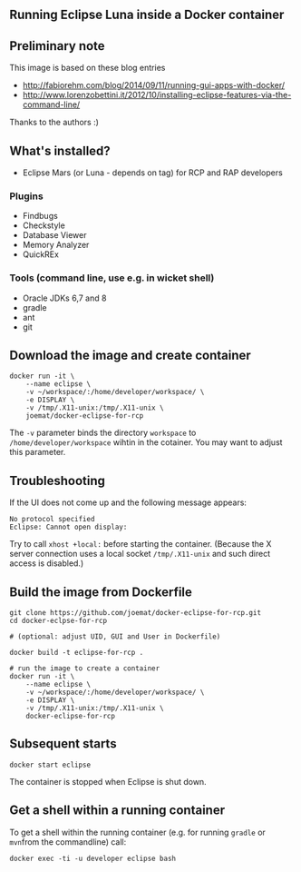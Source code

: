 Running Eclipse Luna inside a Docker container
---------------------------------------------

## Preliminary note

This image is based on these blog entries

* http://fabiorehm.com/blog/2014/09/11/running-gui-apps-with-docker/ 
* http://www.lorenzobettini.it/2012/10/installing-eclipse-features-via-the-command-line/

Thanks to the authors :)

## What's installed?

* Eclipse Mars (or Luna - depends on tag) for RCP and RAP developers

### Plugins

 * Findbugs
 * Checkstyle
 * Database Viewer
 * Memory Analyzer
 * QuickREx
 
### Tools (command line, use e.g. in wicket shell)

 * Oracle JDKs 6,7 and 8
 * gradle
 * ant
 * git

## Download the image and create container

    docker run -it \
        --name eclipse \
        -v ~/workspace/:/home/developer/workspace/ \
        -e DISPLAY \
        -v /tmp/.X11-unix:/tmp/.X11-unix \
        joemat/docker-eclipse-for-rcp

The `-v` parameter binds the directory `workspace` to `/home/developer/workspace` wihtin in the cotainer. You may want to adjust this parameter.

## Troubleshooting

If the UI does not come up and the following message appears:

    No protocol specified
    Eclipse: Cannot open display:

Try to call `xhost +local:` before starting the container. (Because the X server connection uses a local socket `/tmp/.X11-unix` and such direct access is disabled.)

## Build the image from Dockerfile

    git clone https://github.com/joemat/docker-eclipse-for-rcp.git
    cd docker-eclpse-for-rcp
   
    # (optional: adjust UID, GUI and User in Dockerfile)

    docker build -t eclipse-for-rcp .
   
    # run the image to create a container
    docker run -it \
		--name eclipse \
	    -v ~/workspace/:/home/developer/workspace/ \
        -e DISPLAY \
        -v /tmp/.X11-unix:/tmp/.X11-unix \
        docker-eclipse-for-rcp

## Subsequent starts 

    docker start eclipse

The container is stopped when Eclipse is shut down.

## Get a shell within a running container

To get a shell within the running container (e.g. for running `gradle` or `mvn`from the commandline) call:

    docker exec -ti -u developer eclipse bash 


